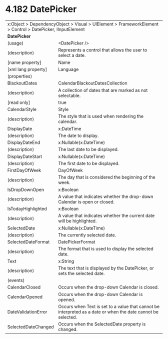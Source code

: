 <html dir="LTR" xmlns:mshelp="http://msdn.microsoft.com/mshelp" xmlns:ddue="http://ddue.schemas.microsoft.com/authoring/2003/5" xmlns:xlink="http://www.w3.org/1999/xlink" xmlns:tool="http://www.microsoft.com/tooltip">

<body>
 <input type="hidden" id="userDataCache" class="userDataStyle">
 <input type="hidden" id="hiddenScrollOffset">
 <img id="dropDownImage" style="display:none; height:0; width:0;" src="../local/drpdown.gif">
 <img id="dropDownHoverImage" style="display:none; height:0; width:0;" src="../local/drpdown_orange.gif">
 <img id="collapseImage" style="display:none; height:0; width:0;" src="../local/collapse.gif">
 <img id="expandImage" style="display:none; height:0; width:0;" src="../local/exp.gif">
 <img id="collapseAllImage" style="display:none; height:0; width:0;" src="../local/collall.gif">
 <img id="expandAllImage" style="display:none; height:0; width:0;" src="../local/expall.gif">
 <img id="copyImage" style="display:none; height:0; width:0;" src="../local/copycode.gif">
 <img id="copyHoverImage" style="display:none; height:0; width:0;" src="../local/copycodeHighlight.gif">
 <div id="header"><h1 class="heading">4.182 DatePicker</h1></div>

 <div id="mainSection">
 <div id="mainBody">
 <div id="allHistory" class="saveHistory" onsave="saveAll()" onload="loadAll()"></div>
 <p xmlns:wsd="http://wsdev.schemas.microsoft.com/authoring/2008/2" xmlns:msxsl="urn:schemas-microsoft-com:xslt" xmlns:script="urn:script" xmlns:build="urn:build">
 </p>
 <div id="sectionSection0" class="section" name="collapseableSection">
 <content xmlns="http://ddue.schemas.microsoft.com/authoring/2003/5" xmlns:wsd="http://wsdev.schemas.microsoft.com/authoring/2008/2" xmlns:msxsl="urn:schemas-microsoft-com:xslt" xmlns:script="urn:script" xmlns:build="urn:build">
 </content>
 </div>
 <div id="sectionSection1" class="section" name="collapseableSection">
 <content xmlns="http://ddue.schemas.microsoft.com/authoring/2003/5" xmlns:wsd="http://wsdev.schemas.microsoft.com/authoring/2008/2" xmlns:msxsl="urn:schemas-microsoft-com:xslt" xmlns:script="urn:script" xmlns:build="urn:build">
 <table class="ProtocolAuthoredTable" xmlns="">
 <tr><td colspan="2">
<mshelp:link keywords="86913f34-aa06-4c94-9f09-83936a822fd8" tabindex="0">x:Object</mshelp:link> &gt; <mshelp:link keywords="22a604a1-b593-4464-91e4-488285506428" tabindex="0">DependencyObject</mshelp:link> &gt; <mshelp:link keywords="d3c6fb79-d082-4257-aa16-84c18cbf6051" tabindex="0">Visual</mshelp:link> &gt; <mshelp:link keywords="ce2d5941-a755-4517-b5ac-e99658cd1dd1" tabindex="0">UIElement</mshelp:link> &gt; <mshelp:link keywords="07f9afc2-9f13-4a2a-871b-ac7caef0660d" tabindex="0">FrameworkElement</mshelp:link> &gt; <mshelp:link keywords="f9528c9b-edc4-4e4e-8947-e16edb07c1d6" tabindex="0">Control</mshelp:link> &gt; <mshelp:link keywords="7ed3be31-33e5-49ca-9c29-cfcf7fbfbf5b" tabindex="0">DatePicker</mshelp:link>, <mshelp:link keywords="fb286ef6-72e1-445b-8b74-effc6b5e1777" tabindex="0">IInputElement</mshelp:link> </td>
 </tr>
 <tr><td colspan="2">
 <b>
DatePicker </b>
 </td>
 </tr>
 <tr><td><div class="indent0">(usage)</div></td>
 <td>&lt;DatePicker /&gt; </td>
 </tr>
 <tr><td><div class="indent0">(description)</div></td>
 <td>Represents a control that allows the user to select a date. </td>
 </tr>
 <tr><td><div class="indent0">[name property]</div></td>
 <td><mshelp:link keywords="07f9afc2-9f13-4a2a-871b-ac7caef0660d" tabindex="0">Name</mshelp:link> </td>
 </tr>
 <tr><td><div class="indent0">[xml lang property]</div></td>
 <td><mshelp:link keywords="07f9afc2-9f13-4a2a-871b-ac7caef0660d" tabindex="0">Language</mshelp:link> </td>
 </tr>
 <tr><td><div class="indent0">(properties)</div></td>
 <td> </td>
 </tr>
 <tr><td><div class="indent2">BlackoutDates</div></td>
 <td><mshelp:link keywords="a83f575d-2cf7-435d-935e-f64953d7846f" tabindex="0">CalendarBlackoutDatesCollection</mshelp:link> </td>
 </tr>
 <tr><td><div class="indent4">(description)</div></td>
 <td>A collection of dates that are marked as not selectable. </td>
 </tr>
 <tr><td><div class="indent4">[read only]</div></td>
 <td>true </td>
 </tr>
 <tr><td><div class="indent2">CalendarStyle</div></td>
 <td><mshelp:link keywords="474ac96a-e49a-4316-9ea8-7c05ffc4bf9e" tabindex="0">Style</mshelp:link> </td>
 </tr>
 <tr><td><div class="indent4">(description)</div></td>
 <td>The style that is used when rendering the calendar. </td>
 </tr>
 <tr><td><div class="indent2">DisplayDate</div></td>
 <td><mshelp:link keywords="04863bd7-3e7c-49ec-b48a-82a6f2be343e" tabindex="0">x:DateTime</mshelp:link> </td>
 </tr>
 <tr><td><div class="indent4">(description)</div></td>
 <td>The date to display. </td>
 </tr>
 <tr><td><div class="indent2">DisplayDateEnd</div></td>
 <td><mshelp:link keywords="a70e74f7-3de9-4ac0-9b2d-5c177c9b0aa5" tabindex="0">x:Nullable</mshelp:link>(<mshelp:link keywords="04863bd7-3e7c-49ec-b48a-82a6f2be343e" tabindex="0">x:DateTime</mshelp:link>) </td>
 </tr>
 <tr><td><div class="indent4">(description)</div></td>
 <td>The last date to be displayed. </td>
 </tr>
 <tr><td><div class="indent2">DisplayDateStart</div></td>
 <td><mshelp:link keywords="a70e74f7-3de9-4ac0-9b2d-5c177c9b0aa5" tabindex="0">x:Nullable</mshelp:link>(<mshelp:link keywords="04863bd7-3e7c-49ec-b48a-82a6f2be343e" tabindex="0">x:DateTime</mshelp:link>) </td>
 </tr>
 <tr><td><div class="indent4">(description)</div></td>
 <td>The first date to be displayed. </td>
 </tr>
 <tr><td><div class="indent2">FirstDayOfWeek</div></td>
 <td><mshelp:link keywords="262515c1-b3b9-4453-8d16-f465422c5f9f" tabindex="0">DayOfWeek</mshelp:link> </td>
 </tr>
 <tr><td><div class="indent4">(description)</div></td>
 <td>The day that is considered the beginning of the week. </td>
 </tr>
 <tr><td><div class="indent2">IsDropDownOpen</div></td>
 <td><mshelp:link keywords="c179f5e8-f1d2-4665-a360-ea494307b744" tabindex="0">x:Boolean</mshelp:link> </td>
 </tr>
 <tr><td><div class="indent4">(description)</div></td>
 <td>A value that indicates whether the drop-down Calendar is open or closed. </td>
 </tr>
 <tr><td><div class="indent2">IsTodayHighlighted</div></td>
 <td><mshelp:link keywords="c179f5e8-f1d2-4665-a360-ea494307b744" tabindex="0">x:Boolean</mshelp:link> </td>
 </tr>
 <tr><td><div class="indent4">(description)</div></td>
 <td>A value that indicates whether the current date will be highlighted. </td>
 </tr>
 <tr><td><div class="indent2">SelectedDate</div></td>
 <td><mshelp:link keywords="a70e74f7-3de9-4ac0-9b2d-5c177c9b0aa5" tabindex="0">x:Nullable</mshelp:link>(<mshelp:link keywords="04863bd7-3e7c-49ec-b48a-82a6f2be343e" tabindex="0">x:DateTime</mshelp:link>) </td>
 </tr>
 <tr><td><div class="indent4">(description)</div></td>
 <td>The currently selected date. </td>
 </tr>
 <tr><td><div class="indent2">SelectedDateFormat</div></td>
 <td><mshelp:link keywords="82d6a1f6-090b-4d1d-8f1f-fa3f7f88c7ff" tabindex="0">DatePickerFormat</mshelp:link> </td>
 </tr>
 <tr><td><div class="indent4">(description)</div></td>
 <td>The format that is used to display the selected date. </td>
 </tr>
 <tr><td><div class="indent2">Text</div></td>
 <td><mshelp:link keywords="9defda5a-685e-4b5a-9b63-e97e2b4184ee" tabindex="0">x:String</mshelp:link> </td>
 </tr>
 <tr><td><div class="indent4">(description)</div></td>
 <td>The text that is displayed by the DatePicker, or sets the selected date. </td>
 </tr>
 <tr><td><div class="indent0">(events)</div></td>
 <td> </td>
 </tr>
 <tr><td><div class="indent2">CalendarClosed</div></td>
 <td>Occurs when the drop-down Calendar is closed. </td>
 </tr>
 <tr><td><div class="indent2">CalendarOpened</div></td>
 <td>Occurs when the drop-down Calendar is opened. </td>
 </tr>
 <tr><td><div class="indent2">DateValidationError</div></td>
 <td>Occurs when Text is set to a value that cannot be interpreted as a date or when the date cannot be selected. </td>
 </tr>
 <tr><td><div class="indent2">SelectedDateChanged</div></td>
 <td>Occurs when the SelectedDate property is changed. </td>
 </tr>
</table>
 </content>
 </div>
 <!--[if gte IE 5]>
 <tool:tip element="languageFilterToolTip" avoidmouse="false"/>
 <![endif]-->
 </div>
 <a name="feedback"></a><span></span>
 </div>
</body></html>
